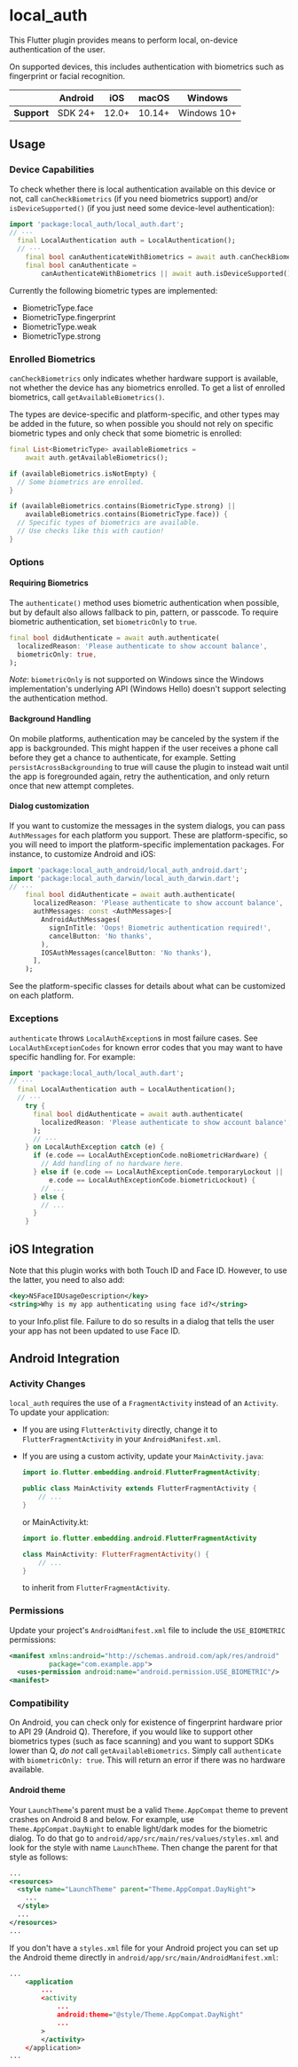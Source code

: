 # local_auth

<?code-excerpt path-base="example/lib"?>

This Flutter plugin provides means to perform local, on-device authentication of
the user.

On supported devices, this includes authentication with biometrics such as
fingerprint or facial recognition.

|             | Android | iOS   | macOS  | Windows     |
|-------------|---------|-------|--------|-------------|
| **Support** | SDK 24+ | 12.0+ | 10.14+ | Windows 10+ |

## Usage

### Device Capabilities

To check whether there is local authentication available on this device or not,
call `canCheckBiometrics` (if you need biometrics support) and/or
`isDeviceSupported()` (if you just need some device-level authentication):

<?code-excerpt "readme_excerpts.dart (CanCheck)"?>
```dart
import 'package:local_auth/local_auth.dart';
// ···
  final LocalAuthentication auth = LocalAuthentication();
  // ···
    final bool canAuthenticateWithBiometrics = await auth.canCheckBiometrics;
    final bool canAuthenticate =
        canAuthenticateWithBiometrics || await auth.isDeviceSupported();
```

Currently the following biometric types are implemented:

- BiometricType.face
- BiometricType.fingerprint
- BiometricType.weak
- BiometricType.strong

### Enrolled Biometrics

`canCheckBiometrics` only indicates whether hardware support is available, not
whether the device has any biometrics enrolled. To get a list of enrolled
biometrics, call `getAvailableBiometrics()`.

The types are device-specific and platform-specific, and other types may be
added in the future, so when possible you should not rely on specific biometric
types and only check that some biometric is enrolled:

<?code-excerpt "readme_excerpts.dart (Enrolled)"?>
```dart
final List<BiometricType> availableBiometrics =
    await auth.getAvailableBiometrics();

if (availableBiometrics.isNotEmpty) {
  // Some biometrics are enrolled.
}

if (availableBiometrics.contains(BiometricType.strong) ||
    availableBiometrics.contains(BiometricType.face)) {
  // Specific types of biometrics are available.
  // Use checks like this with caution!
}
```

### Options

#### Requiring Biometrics

The `authenticate()` method uses biometric authentication when possible, but
by default also allows fallback to pin, pattern, or passcode. To require
biometric authentication, set `biometricOnly` to `true`.

<?code-excerpt "readme_excerpts.dart (AuthBioOnly)"?>
```dart
final bool didAuthenticate = await auth.authenticate(
  localizedReason: 'Please authenticate to show account balance',
  biometricOnly: true,
);
```

*Note*: `biometricOnly` is not supported on Windows since the Windows implementation's underlying API (Windows Hello) doesn't support selecting the authentication method.

#### Background Handling

On mobile platforms, authentication may be canceled by the system if the app
is backgrounded. This might happen if the user receives a phone call before
they get a chance to authenticate, for example. Setting
`persistAcrossBackgrounding` to true will cause the plugin to instead wait until
the app is foregrounded again, retry the authentication, and only return once
that new attempt completes.

#### Dialog customization

If you want to customize the messages in the system dialogs, you can pass
`AuthMessages` for each platform you support. These are platform-specific, so
you will need to import the platform-specific implementation packages. For
instance, to customize Android and iOS:

<?code-excerpt "readme_excerpts.dart (CustomMessages)"?>
```dart
import 'package:local_auth_android/local_auth_android.dart';
import 'package:local_auth_darwin/local_auth_darwin.dart';
// ···
    final bool didAuthenticate = await auth.authenticate(
      localizedReason: 'Please authenticate to show account balance',
      authMessages: const <AuthMessages>[
        AndroidAuthMessages(
          signInTitle: 'Oops! Biometric authentication required!',
          cancelButton: 'No thanks',
        ),
        IOSAuthMessages(cancelButton: 'No thanks'),
      ],
    );
```

See the platform-specific classes for details about what can be customized on
each platform.

### Exceptions

`authenticate` throws `LocalAuthException`s in most failure cases. See
`LocalAuthExceptionCodes` for known error codes that you may want to have
specific handling for. For example:

<?code-excerpt "readme_excerpts.dart (ErrorHandling)"?>
```dart
import 'package:local_auth/local_auth.dart';
// ···
  final LocalAuthentication auth = LocalAuthentication();
  // ···
    try {
      final bool didAuthenticate = await auth.authenticate(
        localizedReason: 'Please authenticate to show account balance',
      );
      // ···
    } on LocalAuthException catch (e) {
      if (e.code == LocalAuthExceptionCode.noBiometricHardware) {
        // Add handling of no hardware here.
      } else if (e.code == LocalAuthExceptionCode.temporaryLockout ||
          e.code == LocalAuthExceptionCode.biometricLockout) {
        // ...
      } else {
        // ...
      }
    }
```

## iOS Integration

Note that this plugin works with both Touch ID and Face ID. However, to use the latter,
you need to also add:

```xml
<key>NSFaceIDUsageDescription</key>
<string>Why is my app authenticating using face id?</string>
```

to your Info.plist file. Failure to do so results in a dialog that tells the user your
app has not been updated to use Face ID.

## Android Integration

### Activity Changes

`local_auth` requires the use of a `FragmentActivity` instead of an
`Activity`. To update your application:

* If you are using `FlutterActivity` directly, change it to
`FlutterFragmentActivity` in your `AndroidManifest.xml`.
* If you are using a custom activity, update your `MainActivity.java`:

    ```java
    import io.flutter.embedding.android.FlutterFragmentActivity;

    public class MainActivity extends FlutterFragmentActivity {
        // ...
    }
    ```

    or MainActivity.kt:

    ```kotlin
    import io.flutter.embedding.android.FlutterFragmentActivity

    class MainActivity: FlutterFragmentActivity() {
        // ...
    }
    ```

    to inherit from `FlutterFragmentActivity`.

### Permissions

Update your project's `AndroidManifest.xml` file to include the
`USE_BIOMETRIC` permissions:

```xml
<manifest xmlns:android="http://schemas.android.com/apk/res/android"
          package="com.example.app">
  <uses-permission android:name="android.permission.USE_BIOMETRIC"/>
<manifest>
```

### Compatibility

On Android, you can check only for existence of fingerprint hardware prior
to API 29 (Android Q). Therefore, if you would like to support other biometrics
types (such as face scanning) and you want to support SDKs lower than Q,
_do not_ call `getAvailableBiometrics`. Simply call `authenticate` with `biometricOnly: true`.
This will return an error if there was no hardware available.

#### Android theme

Your `LaunchTheme`'s parent must be a valid `Theme.AppCompat` theme to prevent
crashes on Android 8 and below. For example, use `Theme.AppCompat.DayNight` to
enable light/dark modes for the biometric dialog. To do that go to
`android/app/src/main/res/values/styles.xml` and look for the style with name
`LaunchTheme`. Then change the parent for that style as follows:

```xml
...
<resources>
  <style name="LaunchTheme" parent="Theme.AppCompat.DayNight">
    ...
  </style>
  ...
</resources>
...
```

If you don't have a `styles.xml` file for your Android project you can set up
the Android theme directly in `android/app/src/main/AndroidManifest.xml`:

```xml
...
	<application
		...
		<activity
			...
			android:theme="@style/Theme.AppCompat.DayNight"
			...
		>
		</activity>
	</application>
...
```
